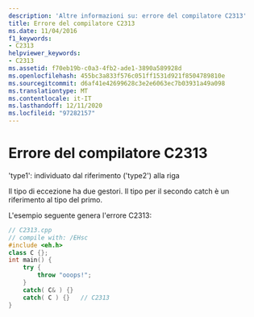 ```yaml
---
description: 'Altre informazioni su: errore del compilatore C2313'
title: Errore del compilatore C2313
ms.date: 11/04/2016
f1_keywords:
- C2313
helpviewer_keywords:
- C2313
ms.assetid: f70eb19b-c0a3-4fb2-ade1-3890a589928d
ms.openlocfilehash: 455bc3a833f576c051ff1531d921f8504789810e
ms.sourcegitcommit: d6af41e42699628c3e2e6063ec7b03931a49a098
ms.translationtype: MT
ms.contentlocale: it-IT
ms.lasthandoff: 12/11/2020
ms.locfileid: "97282157"
---
```

# <a name="compiler-error-c2313"></a>Errore del compilatore C2313

'type1': individuato dal riferimento ('type2') alla riga

Il tipo di eccezione ha due gestori. Il tipo per il secondo catch è un riferimento al tipo del primo.

L'esempio seguente genera l'errore C2313:

```cpp
// C2313.cpp
// compile with: /EHsc
#include <eh.h>
class C {};
int main() {
    try {
        throw "ooops!";
    }
    catch( C& ) {}
    catch( C ) {}   // C2313
}
```
